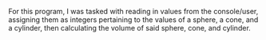 For this program, I was tasked with reading in values from the console/user, assigning them as integers pertaining to the values of a sphere, a cone, and a cylinder, then calculating the volume of said sphere, cone, and cylinder.

